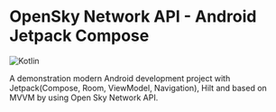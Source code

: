 # OpenSky Network API - Android Jetpack Compose

![Kotlin](https://img.shields.io/badge/language-kotlin-blue)

A demonstration modern Android development project with Jetpack(Compose, Room, ViewModel, Navigation), Hilt and based on MVVM by using Open Sky Network API.
